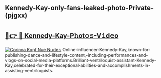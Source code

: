 ## Kennedy-Kay-only-fans​-leaked-photo​-Private-(pjgxx)


# <h2><a href="https://mediaupload.pro?title=Kennedy-Kay&ref=git">🔗👉 🔴 Kennedy-Kay-P𝚑ot𝚘𝚜-V𝚒d𝚎o</a></h2>

[![Corinna Kopf Nue Nu𝚍e𝚜](https://i.imgur.com/0qMVB7G.gif)](https://mediaupload.pro?title=Kennedy-Kay&ref=git)
Online-influencer-Kennedy-Kay,known-for-publishing-dance-and-lifestyle-content,-including-performances-and-vlogs-on-social-media-platforms.Brilliant-ventriloquist-assistant-Kennedy-Kay,celebrated-for-their-exceptional-abilities-and-accomplishments-in-assisting-ventriloquists.  
